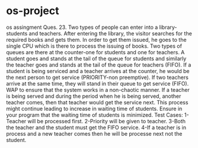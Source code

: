 # os-project
os assingment
Ques. 23. Two types of people can enter into a library- students and teachers. After entering the
library, the visitor searches for the required books and gets them. In order to get them issued, he
goes to the single CPU which is there to process the issuing of books. Two types of queues are
there at the counter-one for students and one for teachers. A student goes and stands at the tail of
the queue for students and similarly the teacher goes and stands at the tail of the queue for
teachers (FIFO). If a student is being serviced and a teacher arrives at the counter, he would be
the next person to get service (PRIORITY-non preemptive). If two teachers arrive at the same
time, they will stand in their queue to get service (FIFO). WAP to ensure that the system works
in a non-chaotic manner.
If a teacher is being served and during the period when he is being served, another teacher
comes, then that teacher would get the service next. This process might continue leading to
increase in waiting time of students. Ensure in your program that the waiting time of students is
minimized.
Test Cases:
1-Teacher will be processed first.
2-Priority will be given to teacher.
3-Both the teacher and the student must get the FIFO service.
4-If a teacher is in process and a new teacher comes then he will be processe next not the student.
